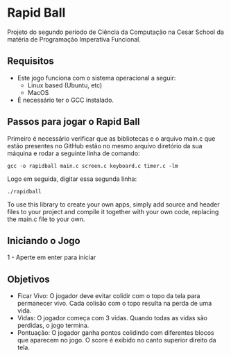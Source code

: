# Rapid Ball
Projeto do segundo período de Ciência da Computação na Cesar School da matéria de Programação Imperativa Funcional.

## Requisitos
- Este jogo funciona com o sistema operacional a seguir:
   - Linux based (Ubuntu, etc)
   - MacOS
- É necessário ter o GCC instalado.

## Passos para jogar o Rapid Ball

Primeiro é necessário verificar que as bibliotecas e o arquivo main.c que estão presentes no GitHub estão no mesmo arquivo diretório da sua máquina e rodar a seguinte linha de comando:
```
gcc -o rapidball main.c screen.c keyboard.c timer.c -lm

```
Logo em seguida, digitar essa segunda linha:
```
./rapidball

```
To use this library to create your own apps, simply add source and header files to your project and compile it together with your own code, 
replacing the main.c file to your own.

## Iniciando o Jogo
1 - Aperte em enter para iniciar
## Objetivos
- Ficar Vivo: O jogador deve evitar colidir com o topo da tela para permanecer vivo. Cada colisão com o topo resulta na perda de uma vida.
- Vidas: O jogador começa com 3 vidas. Quando todas as vidas são perdidas, o jogo termina.
- Pontuação: O jogador ganha pontos colidindo com diferentes blocos que aparecem no jogo. O score é exibido no canto superior direito da tela.
